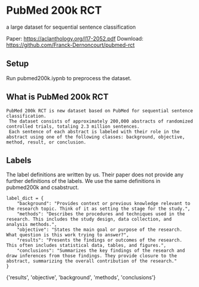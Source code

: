 # PubMed 200k RCT

a large dataset for sequential sentence classification

Paper: https://aclanthology.org/I17-2052.pdf
Download: https://github.com/Franck-Dernoncourt/pubmed-rct

## Setup
Run pubmed200k.iypnb to preprocess the dataset.

## What is PubMed 200k RCT

```
PubMed 200k RCT is new dataset based on PubMed for sequential sentence classification.
 The dataset consists of approximately 200,000 abstracts of randomized controlled trials, totaling 2.3 million sentences.
 Each sentence of each abstract is labeled with their role in the abstract using one of the following classes: background, objective, method, result, or conclusion.
```

## Labels

The label definitions are written by us.
Their paper does not provide any further definitions of the labels.
We use the same definitions in pubmed200k and csabstruct.

```
label_dict = {
    "background": "Provides context or previous knowledge relevant to the research topic. Think of it as setting the stage for the study.",
    "methods": "Describes the procedures and techniques used in the research. This includes the study design, data collection, and analysis methods.",
    "objective": "States the main goal or purpose of the research. What question is this work trying to answer?",
    "results": "Presents the findings or outcomes of the research. This often includes statistical data, tables, and figures.",
    "conclusions": "Summarizes the key findings of the research and draw inferences from those findings. They provide closure to the abstract, summarizing the overall contribution of the research."
}
```

{'results', 'objective', 'background', 'methods', 'conclusions'}
